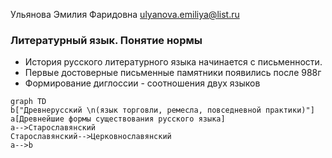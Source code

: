 Ульянова Эмилия Фаридовна
ulyanova.emiliya@list.ru

### Литературный язык. Понятие нормы

- История русского литературного языка начинается с письменности.
- Первые достоверные письменные памятники появились после 988г
- Формирование диглоссии - соотношения двух языков
```mermaid 
graph TD
b["Древнерусский \n(язык торговли, ремесла, повседневной практики)"]
a[Древнейшие формы существования русского языка]
a-->Старославянский
Старославянский-->Церковнославянский
a-->b
```



